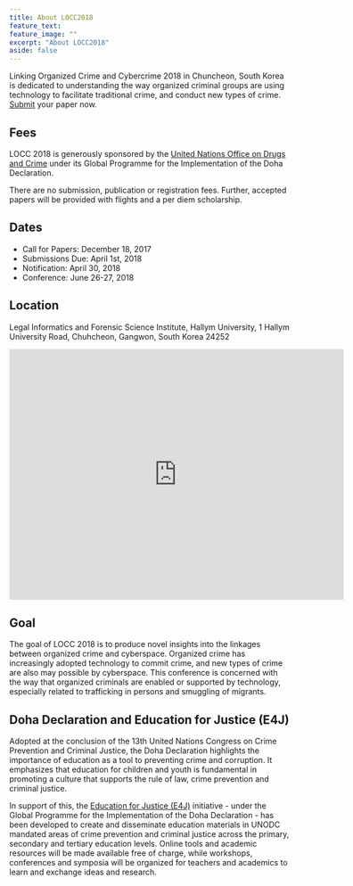 ```yaml
---
title: About LOCC2018
feature_text:
feature_image: ""
excerpt: "About LOCC2018"
aside: false
---
```

Linking Organized Crime and Cybercrime 2018 in Chuncheon, South Korea is dedicated to understanding the way organized criminal groups are using technology to facilitate traditional crime, and conduct new types of crime. [Submit](https://locc.dfir.science/submit/) your paper now.

## Fees
LOCC 2018 is generously sponsored by the [United Nations Office on Drugs and Crime](https://unodc.org)
under its Global Programme for the Implementation of the Doha Declaration.

There are no submission, publication or registration fees. Further, accepted papers
will be provided with flights and a per diem scholarship.

## Dates
* Call for Papers: December 18, 2017
* Submissions Due: April 1st, 2018
* Notification: April 30, 2018
* Conference: June 26-27, 2018

## Location
Legal Informatics and Forensic Science Institute, Hallym University,
1 Hallym University Road, Chuhcheon, Gangwon, South Korea 24252

<iframe src="https://www.google.com/maps/embed?pb=!1m18!1m12!1m3!1d3148.891108137987!2d127.73557815134826!3d37.8862291796398!2m3!1f0!2f0!3f0!3m2!1i1024!2i768!4f13.1!3m3!1m2!1s0x3562e5e939c43ac7%3A0x2419c3aa2130905c!2sHallym+University!5e0!3m2!1sen!2skr!4v1512983018581" width="600" height="450" frameborder="0" style="border:0" allowfullscreen></iframe>

## Goal
The goal of LOCC 2018 is to produce novel insights into the linkages between organized crime and cyberspace. Organized crime has increasingly adopted technology to commit crime, and new types of crime are also may possible by cyberspace. This conference is concerned with the way that organized criminals are enabled or supported by technology, especially related to trafficking in persons and smuggling of migrants.

## Doha Declaration and Education for Justice (E4J)
Adopted at the conclusion of the 13th United Nations Congress on Crime Prevention and Criminal Justice, the Doha Declaration highlights the importance of education as a tool to preventing crime and corruption. It emphasizes that education for children and youth is fundamental in promoting a culture that supports the rule of law, crime prevention and criminal justice.

In support of this, the [Education for Justice (E4J)](http://www.unodc.org/dohadeclaration/en/topics/education-for-justice.html) initiative - under the Global Programme for the Implementation of the Doha Declaration - has been developed to create and disseminate education materials in UNODC mandated areas of crime prevention and criminal justice across the primary, secondary and tertiary education levels. Online tools and academic resources will be made available free of charge, while workshops, conferences and symposia will be organized for teachers and academics to learn and exchange ideas and research.
